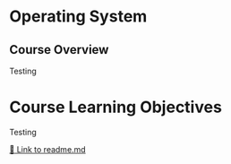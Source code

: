 # Operating System

## Course Overview
Testing

# Course Learning Objectives
Testing


[🔗 Link to readme.md](readme.md)
